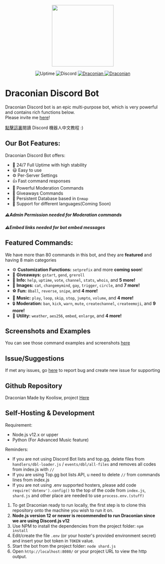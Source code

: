 <p align="center">
    <img src="https://cdn.koolisw.tk/file/kooliswCDN/F996F49F-5771-452D-9FA4-2E6713D2E138.png" height="200">
</p>
<p align="center">
<img src="https://img.shields.io/uptimerobot/ratio/m787007739-f881254df38f1a06bbd53346?style=flat-square"
            alt="Uptime">
    <img alt="Discord" src="https://img.shields.io/discord/687219262406131714?label=Discord">
    <a href="https://top.gg/bot/711937599975063584">
    <img src="https://top.gg/api/widget/status/711937599975063584.svg" alt="Draconian" />
</a>
    <a href="https://top.gg/bot/711937599975063584">
    <img src="https://top.gg/api/widget/servers/711937599975063584.svg" alt="Draconian" />
</a>
    </p>

# Draconian Discord Bot

Draconian Discord bot is an epic multi-purpose bot, which is very powerful and contains rich functions below.\
Please invite me [here](https://discord.com/api/oauth2/authorize?client_id=711937599975063584&permissions=8&scope=bot)!

[點擊這裏](https://github.com/RealKoolisw/DraconianJSBot/blob/main/assets/README-cn.md)閱讀 Discord 機器人中文教程 :)

## Our Bot Features:

Draconian Discord Bot offers:

- :battery: 24/7 Full Uptime with high stability
- :smiley: Easy to use
- ⚙ Per-Server Settings
- :+1: Fast command responses
- :cop: Powerful Moderation Commands
- :tada: Giveaways Commands
- :file_folder: Persistent Database based in `Enmap`
- :rocket: Support for different languages(Coming Soon)

##### ⚠Admin Permission needed for Moderation commands

##### ⚠Embed links needed for bot embed messages

## Featured Commands:

We have more than 80 commands in this bot, and they are **featured** and having 8 main categories

- ⚙ **Customization Functions:** `setprefix` and more **coming soon**!
- :gift: **Giveaways:** `gstart`, `gend`, `greroll`
- :file_folder: **Info:** `help`, `uptime`, `vote`, `channel`, `stats`, `whois`, and **5 more!**
- :stars: **Images:** `cat`, `changemymind`, `gay`, `trigger`, `circle`, and **7 more!**
- :soccer: **Fun:** `8ball`, `reverse`, `snipe`, and **4 more!**
- :musical_note: **Music:** `play`, `loop`, `skip`, `stop`, `jumpto`, `volume`, and **4 more!**
- :lock: **Moderation:** `ban`, `kick`, `warn`, `mute`, `createchannel`, `createemoji`, and **9 more!**
- :electric_plug: **Utility:** `weather`, `aes256`, `embed`, `enlarge`, and **4 more!**

## Screenshots and Examples

You can see those command examples and screenshots [here](https://github.com/RealKoolisw/DraconianJSBot/tree/main/assets)

## Issue/Suggestions

If met any issues, go [here](https://github.com/RealKoolisw/Draconian/issues) to report bug and create new issue for supporting

## Github Repository

Draconian Made by Koolisw, project [Here](https://github.com/RealKoolisw/Draconian)

## Self-Hosting & Development

Requirement:

- Node.js v12.x or upper
- Python (For Advanced Music feature)

Reminders:

- If you are not using Discord Bot lists and top.gg, delete files from `handlers/dbl-loader.js` / `events/dbl/all-files` and removes all codes from index.js with `//`
- If you are using Top.gg bot lists API, u need to delete `//` from commands lines from index.js
- If you are not using .env supported hosters, please add code `require('dotenv').config()` to the top of the code from `index.js`, `shard.js` and other place are needed to use `process.env.(stuff)`

1. To get Draconian ready to run locally, the first step is to clone this repository onto the machine you wish to run it on.
2. **Node.js version 12 or newer is recommended to run Draconian since we are using Discord.js v12**
3. Use NPM to install the dependencies from the project folder: `npm install`
4. Edit/create the file `.env` (or your hoster's provided environment secret) and insert your bot token in `TOKEN` value.
5. Start the bot from the project folder: `node shard.js`
6. Open `http://localhost:8080/` or your project URL to view the http output.
